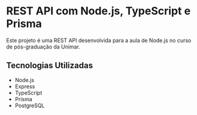 # REST API com Node.js, TypeScript e Prisma

Este projeto é uma REST API desenvolvida para a aula de Node.js no curso de pós-graduação da Unimar.

## Tecnologias Utilizadas

- Node.js
- Express
- TypeScript
- Prisma
- PostgreSQL
